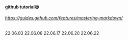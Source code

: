 
#### github tutorial:smiley:
###### https://guides.github.com/features/mastering-markdown/

22.06.03
22.06.08
22.06.17
22.06.20
22.06.22
